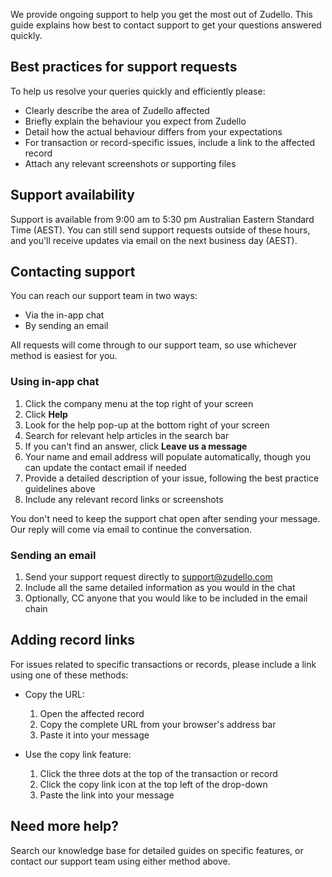 We provide ongoing support to help you get the most out of Zudello. This guide explains how best to contact support to get your questions answered quickly.

## Best practices for support requests

To help us resolve your queries quickly and efficiently please:

- Clearly describe the area of Zudello affected
- Briefly explain the behaviour you expect from Zudello
- Detail how the actual behaviour differs from your expectations
- For transaction or record-specific issues, include a link to the affected record
- Attach any relevant screenshots or supporting files
## Support availability 

Support is available from 9:00 am to 5:30 pm Australian Eastern Standard Time (AEST). 
You can still send support requests outside of these hours, and you'll receive updates via email on the next business day (AEST).

## Contacting support

You can reach our support team in two ways:

- Via the in-app chat
- By sending an email

All requests will come through to our support team, so use whichever method is easiest for you.

### Using in-app chat

1. Click the company menu at the top right of your screen
2. Click **Help**
3. Look for the help pop-up at the bottom right of your screen
4. Search for relevant help articles in the search bar
5. If you can't find an answer, click **Leave us a message**
6. Your name and email address will populate automatically, though you can update the contact email if needed
7. Provide a detailed description of your issue, following the best practice guidelines above
8. Include any relevant record links or screenshots

You don't need to keep the support chat open after sending your message. Our reply will come via email to continue the conversation.

### Sending an email

1. Send your support request directly to support@zudello.com
2. Include all the same detailed information as you would in the chat
3. Optionally, CC anyone that you would like to be included in the email chain

## Adding record links

For issues related to specific transactions or records, please include a link using one of these methods:

- Copy the URL:
   1. Open the affected record
   2. Copy the complete URL from your browser's address bar
   3. Paste it into your message

- Use the copy link feature:
   1. Click the three dots at the top of the transaction or record
   2. Click the copy link icon at the top left of the drop-down
   3. Paste the link into your message

## Need more help?

Search our knowledge base for detailed guides on specific features, or contact our support team using either method above.